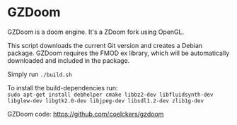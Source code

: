 GZDoom
======

GZDoom is a doom engine. It's a ZDoom fork using OpenGL.

This script downloads the current Git version and creates a Debian package.
GZDoom requires the FMOD ex library, which will be automatically downloaded
and included in the package.

Simply run `./build.sh`

To install the build-dependencies run:<br>
`sudo apt-get install debhelper cmake libbz2-dev libfluidsynth-dev libglew-dev libgtk2.0-dev libjpeg-dev libsdl1.2-dev zlib1g-dev`

GZDoom code: https://github.com/coelckers/gzdoom
